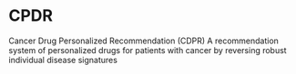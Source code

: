# CPDR
Cancer Drug Personalized Recommendation (CDPR)
A recommendation system of personalized drugs for patients with cancer by reversing robust individual disease signatures
